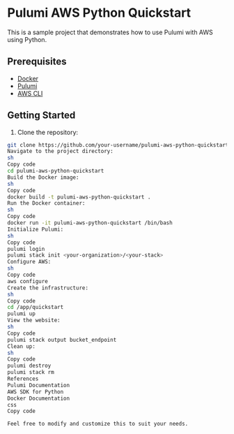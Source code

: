 # Pulumi AWS Python Quickstart

This is a sample project that demonstrates how to use Pulumi with AWS using Python. 

## Prerequisites

- [Docker](https://www.docker.com/)
- [Pulumi](https://www.pulumi.com/docs/get-started/install/)
- [AWS CLI](https://aws.amazon.com/cli/)

## Getting Started

1. Clone the repository:

```sh
git clone https://github.com/your-username/pulumi-aws-python-quickstart.git
Navigate to the project directory:
sh
Copy code
cd pulumi-aws-python-quickstart
Build the Docker image:
sh
Copy code
docker build -t pulumi-aws-python-quickstart .
Run the Docker container:
sh
Copy code
docker run -it pulumi-aws-python-quickstart /bin/bash
Initialize Pulumi:
sh
Copy code
pulumi login
pulumi stack init <your-organization>/<your-stack>
Configure AWS:
sh
Copy code
aws configure
Create the infrastructure:
sh
Copy code
cd /app/quickstart
pulumi up
View the website:
sh
Copy code
pulumi stack output bucket_endpoint
Clean up:
sh
Copy code
pulumi destroy
pulumi stack rm
References
Pulumi Documentation
AWS SDK for Python
Docker Documentation
css
Copy code

Feel free to modify and customize this to suit your needs.
